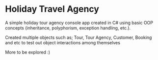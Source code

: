# Holiday Travel Agency
A simple holiday tour agency console app created in C# using basic OOP concepts (inheritance, polyphorism, exception handling, etc.).

Created multiple objects such as; Tour, Tour Agency, Customer, Booking and etc
to test out object interactions among themselves

More to be explored :)
